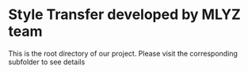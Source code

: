 # Style Transfer developed by MLYZ team

This is the root directory of our project. Please visit the corresponding subfolder to see details
